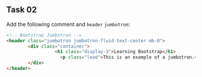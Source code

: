 ## Task 02
Add the following comment and `header` `jumbotron`:
```html
<!-- Bootstrap Jumbotron -->
<header class="jumbotron jumbotron-fluid text-center mb-0">
	    <div class="container">
			      <h1 class="display-3">Learning Bootstrap</h1>
				    <p class="lead">This is an example of a jumbotron.</p>
	    </div> 
</header>
```